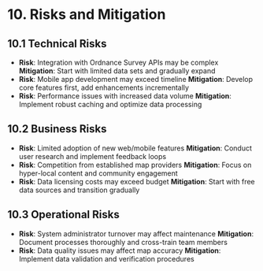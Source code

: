 # 10. Risks and Mitigation

## 10.1 Technical Risks
- **Risk**: Integration with Ordnance Survey APIs may be complex
  **Mitigation**: Start with limited data sets and gradually expand
- **Risk**: Mobile app development may exceed timeline
  **Mitigation**: Develop core features first, add enhancements incrementally
- **Risk**: Performance issues with increased data volume
  **Mitigation**: Implement robust caching and optimize data processing

## 10.2 Business Risks
- **Risk**: Limited adoption of new web/mobile features
  **Mitigation**: Conduct user research and implement feedback loops
- **Risk**: Competition from established map providers
  **Mitigation**: Focus on hyper-local content and community engagement
- **Risk**: Data licensing costs may exceed budget
  **Mitigation**: Start with free data sources and transition gradually

## 10.3 Operational Risks
- **Risk**: System administrator turnover may affect maintenance
  **Mitigation**: Document processes thoroughly and cross-train team members
- **Risk**: Data quality issues may affect map accuracy
  **Mitigation**: Implement data validation and verification procedures